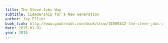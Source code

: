 ```yaml
---
title: The Steve Jobs Way
subtitle: iLeadership for a New Generation
author: Jay Elliot
book_link: http://www.goodreads.com/book/show/10589332-the-steve-jobs-way
date: 2015-01-01
year: 2015
---
```

